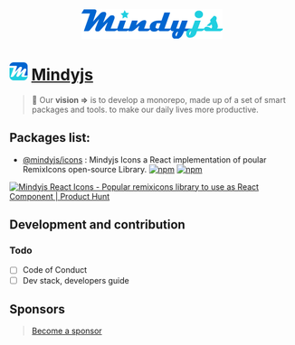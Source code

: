 <div style="text-align: center;"> <img src="https://raw.githubusercontent.com/oxich/mindyjs/main/assets/mindyjs-logo-250x52.png" alt="Mindyjs logo">
</div>

# <img src="https://raw.githubusercontent.com/oxich/mindyjs/main/assets/mindyjs-icon-32x32.png" alt="Mindyjs Logo Icon"> [Mindyjs](https://github.com/oxich/mindyjs)

> 🎯 Our **vision ⇒** is to develop a monorepo, made up of a set of smart packages and tools. to make our daily lives more productive.
> 

## Packages list:

- [@mindyjs/icons](https://github.com/oxich/mindyjs/tree/main/packages/icons) : Mindyjs Icons a React implementation of poular RemixIcons open-source Library.
[![npm](https://img.shields.io/npm/v/@mindyjs/icons?color=blue&logo=mindyjs&style=flat-square)](https://www.npmjs.com/package/@mindyjs/icons) [![npm](https://img.shields.io/npm/dt/@mindyjs/icons?style=flat-square)](https://www.npmjs.com/package/@mindyjs/icons)

<a href="https://www.producthunt.com/posts/mindyjs-react-icons?utm_source=badge-featured&utm_medium=badge&utm_souce=badge-mindyjs&#0045;react&#0045;icons" target="_blank"><img src="https://api.producthunt.com/widgets/embed-image/v1/featured.svg?post_id=363105&theme=light" alt="Mindyjs&#0032;React&#0032;Icons - Popular&#0032;remixicons&#0032;library&#0032;to&#0032;use&#0032;as&#0032;React&#0032;Component | Product Hunt" style="width: 250px; height: 54px;" width="250" height="54" /></a>

## Development and contribution

### Todo
- [ ] Code of Conduct
- [ ] Dev stack, developers guide

## Sponsors
> [Become a sponsor](https://github.com/sponsors/jamalmatic)
